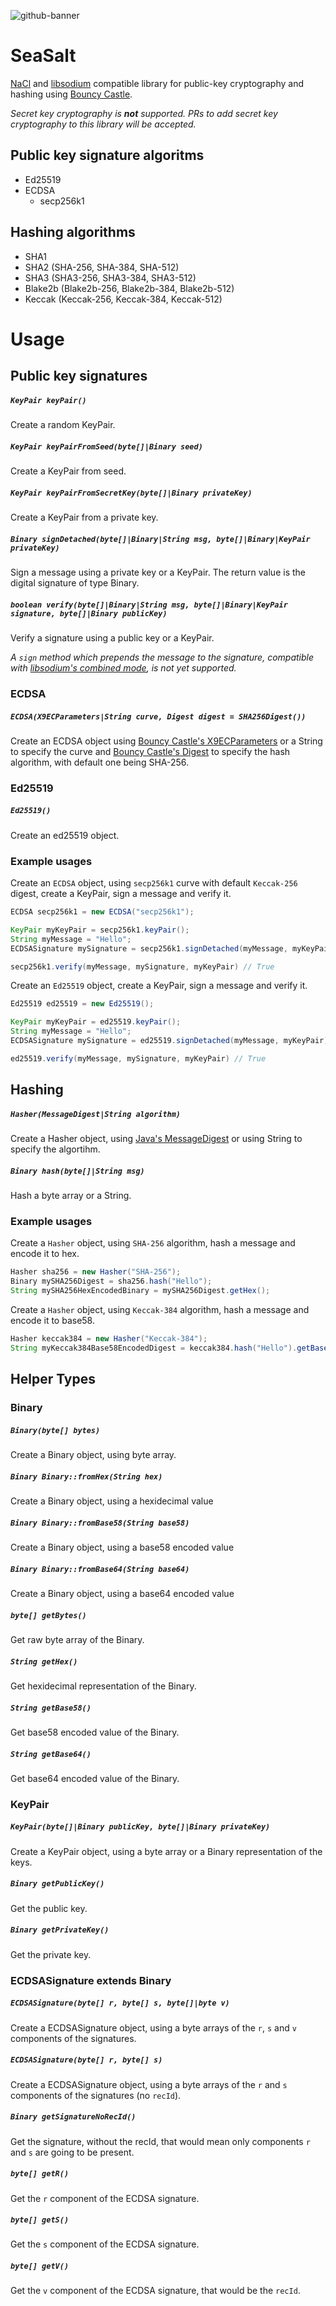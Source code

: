 ![github-banner](https://user-images.githubusercontent.com/100821/122219870-25e0fd80-ceb0-11eb-8e51-906bbbb27c92.png)

# SeaSalt

[NaCl](https://nacl.cr.yp.to/) and [libsodium](https://libsodium.gitbook.io/doc/) compatible library for public-key
cryptography and hashing using [Bouncy Castle](https://www.bouncycastle.org/).
	
_Secret key cryptography is **not** supported. PRs to add secret key cryptography to this library will be accepted._

## Public key signature algoritms

- Ed25519
- ECDSA
  - secp256k1

[comment]: <> (  - secp256r1)

## Hashing algorithms

- SHA1
- SHA2 (SHA-256, SHA-384, SHA-512)
- SHA3 (SHA3-256, SHA3-384, SHA3-512)
- Blake2b (Blake2b-256, Blake2b-384, Blake2b-512)
- Keccak (Keccak-256, Keccak-384, Keccak-512)

# Usage

## Public key signatures

##### `KeyPair keyPair()`
Create a random KeyPair.

##### `KeyPair keyPairFromSeed(byte[]|Binary seed)`
Create a KeyPair from seed.

##### `KeyPair keyPairFromSecretKey(byte[]|Binary privateKey)`
Create a KeyPair from a private key.

##### `Binary signDetached(byte[]|Binary|String msg, byte[]|Binary|KeyPair privateKey)`
Sign a message using a private key or a KeyPair. The return value is the digital signature of type Binary.

##### `boolean verify(byte[]|Binary|String msg, byte[]|Binary|KeyPair signature, byte[]|Binary publicKey)`
Verify a signature using a public key or a KeyPair.

_A `sign` method which prepends the message to the signature, compatible with
[libsodium's combined mode](https://libsodium.gitbook.io/doc/public-key_cryptography/public-key_signatures#combined-mode),
is not yet supported._

### ECDSA

##### `ECDSA(X9ECParameters|String curve, Digest digest = SHA256Digest())`
Create an ECDSA object using [Bouncy Castle's X9ECParameters](https://people.eecs.berkeley.edu/~jonah/bc/org/bouncycastle/asn1/x9/X9ECParameters.html) or a String
to specify the curve and [Bouncy Castle's Digest](https://people.eecs.berkeley.edu/~jonah/bc/org/bouncycastle/crypto/Digest.html)
to specify the hash algorithm, with default one being SHA-256.

### Ed25519

##### `Ed25519()`
Create an ed25519 object.

### Example usages

Create an `ECDSA` object, using `secp256k1` curve with default `Keccak-256` digest, create a KeyPair, sign a message and verify it.

```java
ECDSA secp256k1 = new ECDSA("secp256k1");

KeyPair myKeyPair = secp256k1.keyPair();
String myMessage = "Hello";
ECDSASignature mySignature = secp256k1.signDetached(myMessage, myKeyPair);

secp256k1.verify(myMessage, mySignature, myKeyPair) // True
```

[comment]: <> (Create an `ECDSA` object, using `secp256r1` curve with custom `SHA-512` digest, and create a KeyPair from pre-existing private key.)

[comment]: <> (```java)

[comment]: <> (X9ECParameters curve = SECNamedCurves.getByName&#40;"secp256r1"&#41;;)

[comment]: <> (Digest digest = new SHA512Digest&#40;&#41;;)

[comment]: <> (ECDSA secp256r1 = new ECDSA&#40;curve, digest&#41;;)

[comment]: <> (Binary mySecretKey = Binary.fromBase64&#40;"MHQCAQEEIEa56GG2PTUJyIt4FydaMNItYsjNj6ZIbd7jXvDY4ElfoAcGBSuBBAAKoUQDQgAEJQDn8/vd8oQpA/VE3ch0lM6VAprOTiV9VLp38rwfOog3qUYcTxxX/sxJl1M4HncqEopYIKkkovoFFi62Yph6nw=="&#41;;)

[comment]: <> (KeyPair myKeyPair = secp256r1.keyPairFromSecretKey&#40;mySecretKey&#41;;)

[comment]: <> (```)

Create an `Ed25519` object, create a KeyPair, sign a message and verify it.

```java
Ed25519 ed25519 = new Ed25519();

KeyPair myKeyPair = ed25519.keyPair();
String myMessage = "Hello";
ECDSASignature mySignature = ed25519.signDetached(myMessage, myKeyPair);

ed25519.verify(myMessage, mySignature, myKeyPair) // True
```

## Hashing

##### `Hasher(MessageDigest|String algorithm)`
Create a Hasher object, using [Java's MessageDigest](https://docs.oracle.com/en/java/javase/11/docs/api/java.base/java/security/MessageDigest.html) or using String to specify the algortihm.

##### `Binary hash(byte[]|String msg)`
Hash a byte array or a String.

### Example usages

Create a `Hasher` object, using `SHA-256` algorithm, hash a message and encode it to hex.

```java
Hasher sha256 = new Hasher("SHA-256");
Binary mySHA256Digest = sha256.hash("Hello");
String mySHA256HexEncodedBinary = mySHA256Digest.getHex();
```

Create a `Hasher` object, using `Keccak-384` algorithm, hash a message and encode it to base58.

```java
Hasher keccak384 = new Hasher("Keccak-384");
String myKeccak384Base58EncodedDigest = keccak384.hash("Hello").getBase58();
```

## Helper Types

### Binary

##### `Binary(byte[] bytes)`
Create a Binary object, using byte array.

##### `Binary Binary::fromHex(String hex)`
Create a Binary object, using a hexidecimal value

##### `Binary Binary::fromBase58(String base58)`
Create a Binary object, using a base58 encoded value

##### `Binary Binary::fromBase64(String base64)`
Create a Binary object, using a base64 encoded value

##### `byte[] getBytes()`
Get raw byte array of the Binary.

##### `String getHex()`
Get hexidecimal representation of the Binary.

##### `String getBase58()`
Get base58 encoded value of the Binary.

##### `String getBase64()`
Get base64 encoded value of the Binary.

### KeyPair

##### `KeyPair(byte[]|Binary publicKey, byte[]|Binary privateKey)`
Create a KeyPair object, using a byte array or a Binary representation of the keys.

##### `Binary getPublicKey()`
Get the public key.

##### `Binary getPrivateKey()`
Get the private key.

### ECDSASignature extends Binary

##### `ECDSASignature(byte[] r, byte[] s, byte[]|byte v)`
Create a ECDSASignature object, using a byte arrays of the `r`, `s` and `v` components of the signatures.

##### `ECDSASignature(byte[] r, byte[] s)`
Create a ECDSASignature object, using a byte arrays of the `r` and `s` components of the signatures (no `recId`).

##### `Binary getSignatureNoRecId()`
Get the signature, without the recId, that would mean only components `r` and `s` are going to be present.

##### `byte[] getR()`
Get the `r` component of the ECDSA signature.

##### `byte[] getS()`
Get the `s` component of the ECDSA signature.

##### `byte[] getV()`
Get the `v` component of the ECDSA signature, that would be the `recId`.
